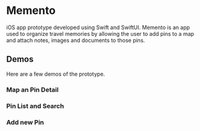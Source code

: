 # Memento
iOS app prototype developed using Swift and SwiftUI.
Memento is an app used to organize travel memories by allowing the user to add pins to a map and attach notes, images and documents to those pins.


## Demos

Here are a few demos of the prototype.

### Map an Pin Detail

### Pin List and Search

### Add new Pin
